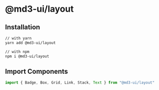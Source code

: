 # @md3-ui/layout

## Installation

```sh
// with yarn
yarn add @md3-ui/layout

// with npm
npm i @md3-ui/layout
```

## Import Components

```jsx
import { Badge, Box, Grid, Link, Stack, Text } from "@md3-ui/layout"
```
